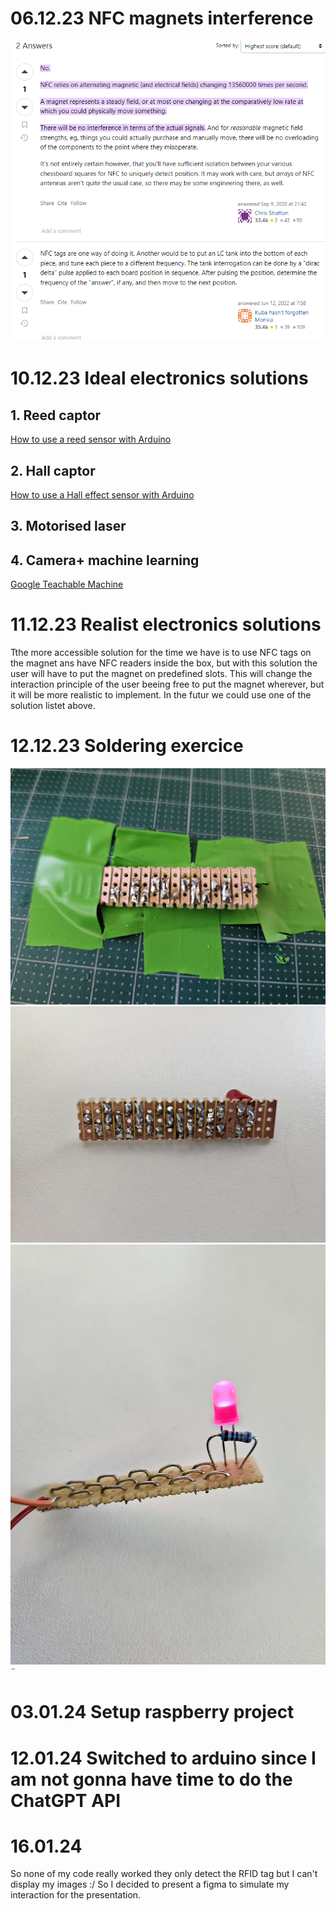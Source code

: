 # 06.12.23 NFC magnets interference
![NFC magnets interference](/electronics/Images/NFC-Magnets-interference.png)

# 10.12.23 Ideal electronics solutions

## 1. Reed captor
[How to use a reed sensor with Arduino](https://www.aranacorp.com/fr/utilisation-dun-interrupteur-reed-ils-avec-arduino/)
## 2. Hall captor
[How to use a Hall effect sensor with Arduino](https://www.aranacorp.com/fr/utilisation-dun-capteur-a-effet-hall-avec-arduino/)
## 3. Motorised laser

## 4. Camera+ machine learning
[Google Teachable Machine](https://teachablemachine.withgoogle.com/)

# 11.12.23 Realist electronics solutions
Tthe more accessible solution for the time we have is to use NFC tags on the magnet ans have NFC readers inside the box, but with this solution the user will have to put the magnet on predefined slots. This will change the interaction principle of the user beeing free to put the magnet wherever, but it will be more realistic to implement. In the futur we could use one of the solution listet above.

# 12.12.23 Soldering exercice
![Soldering exercice](/electronics/Images/Soldering-ex1.jpg)
![Soldering exercice](/electronics/Images/Soldering-ex2.jpg)
![Soldering exercice](/electronics/Images/Soldering-ex3.jpg)¨

# 03.01.24 Setup raspberry project

# 12.01.24 Switched to arduino since I am not gonna have time to do the ChatGPT API

# 16.01.24
So none of my code really worked they only detect the RFID tag but I can't display my images :/ So I decided to present a figma to simulate my interaction for the presentation.
